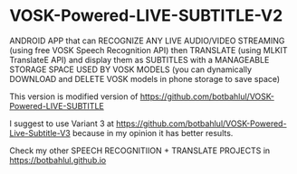 # VOSK-Powered-LIVE-SUBTITLE-V2
ANDROID APP that can RECOGNIZE ANY LIVE AUDIO/VIDEO STREAMING (using free VOSK Speech Recognition API) then TRANSLATE (using MLKIT TranslateE API) and display them as SUBTITLES with a MANAGEABLE STORAGE SPACE USED BY VOSK MODELS (you can dynamically DOWNLOAD and DELETE VOSK models in phone storage to save space)

This version is modified version of https://github.com/botbahlul/VOSK-Powered-LIVE-SUBTITLE

I suggest to use Variant 3 at https://github.com/botbahlul/VOSK-Powered-Live-Subtitle-V3 because in my opinion it has better results.

Check my other SPEECH RECOGNITIION + TRANSLATE PROJECTS in https://botbahlul.github.io
